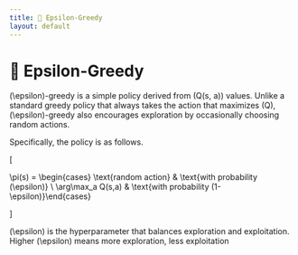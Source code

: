 ```yaml
---
title: 🧧 Epsilon-Greedy
layout: default
---
```


# 🧧 Epsilon-Greedy

\(\epsilon\)-greedy is a simple policy derived from \(Q(s, a)\) values. Unlike a standard greedy policy that always takes the action that maximizes \(Q\), \(\epsilon\)-greedy also encourages exploration by occasionally choosing random actions.

Specifically, the policy is as follows.

\[

\pi(s) = \begin{cases} \text{random action} & \text{with probability \(\epsilon\)} \\ \arg\max_a Q(s,a) & \text{with probability \(1-\epsilon\)}\end{cases}

\]

\(\epsilon\) is the hyperparameter that balances exploration and exploitation. Higher \(\epsilon\) means more exploration, less exploitation